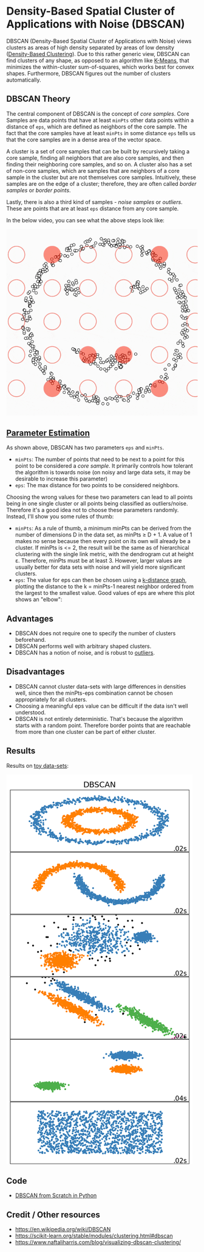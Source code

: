 # Density-Based Spatial Cluster of Applications with Noise (DBSCAN)

DBSCAN (Density-Based Spatial Cluster of Applications with Noise) views clusters as areas of high density separated by areas of low density ([Density-Based Clustering](https://link.springer.com/referenceworkentry/10.1007%2F978-0-387-30164-8_211#:~:text=Density%2DBased%20Clustering%20refers%20to,regions%20of%20low%20point%20density.)). Due to this rather generic view, DBSCAN can find clusters of any shape, as opposed to an algorithm like [K-Means](https://ml-explained.com/blog/kmeans-explained), that minimizes the within-cluster sum-of-squares, which works best for convex shapes. Furthermore, DBSCAN figures out the number of clusters automatically.

## DBSCAN Theory

The central component of DBSCAN is the concept of *core samples*. Core Samples are data points that have at least `minPts` other data points within a distance of `eps`, which are defined as neighbors of the core sample. The fact that the core samples have at least `minPts` in some distance `eps` tells us that the core samples are in a dense area of the vector space. 

A cluster is a set of core samples that can be built by recursively taking a core sample, finding all neighbors that are also core samples, and then finding their neighboring core samples, and so on. A cluster also has a set of non-core samples, which are samples that are neighbors of a core sample in the cluster but are not themselves core samples. Intuitively, these samples are on the edge of a cluster; therefore, they are often called *border samples* or *border points*.

Lastly, there is also a third kind of samples - *noise samples* or *outliers*. These are points that are at least `eps` distance from any core sample.

In the below video, you can see what the above steps look like:

![DBSCAN Example](doc/dbscan.gif)

## [Parameter Estimation](https://en.wikipedia.org/wiki/DBSCAN#Parameter_estimation)

As shown above, DBSCAN has two parameters `eps` and `minPts`.
* `minPts`: The number of points that need to be next to a point for this point to be considered a *core sample*. It primarily controls how tolerant the algorithm is towards noise (on noisy and large data sets, it may be desirable to increase this parameter)
* `eps`: The max distance for two points to be considered neighbors.

Choosing the wrong values for these two parameters can lead to all points being in one single cluster or all points being classified as outliers/noise. Therefore it's a good idea not to choose these parameters randomly. Instead, I'll show you some rules of thumb:
* `minPts`: As a rule of thumb, a minimum minPts can be derived from the number of dimensions D in the data set, as minPts ≥ D + 1. A value of 1 makes no sense because then every point on its own will already be a cluster. If minPts is <= 2, the result will be the same as of hierarchical clustering with the single link metric, with the dendrogram cut at height ε. Therefore, minPts must be at least 3. However, larger values are usually better for data sets with noise and will yield more significant clusters.
* `eps`: The value for eps can then be chosen using a [k-distance graph](https://en.wikipedia.org/wiki/Nearest_neighbor_graph), plotting the distance to the k = minPts-1 nearest neighbor ordered from the largest to the smallest value. Good values of eps are where this plot shows an "elbow":

## Advantages

* DBSCAN does not require one to specify the number of clusters beforehand.
* DBSCAN performs well with arbitrary shaped clusters.
* DBSCAN has a notion of noise, and is robust to [outliers](https://en.wikipedia.org/wiki/Anomaly_detection).

## Disadvantages

* DBSCAN cannot cluster data-sets with large differences in densities well, since then the minPts-eps combination cannot be chosen appropriately for all clusters.
* Choosing a meaningful eps value can be difficult if the data isn't well understood.
* DBSCAN is not entirely deterministic. That's because the algorithm starts with a random point. Therefore border points that are reachable from more than one cluster can be part of either cluster.

## Results

Results on [toy data-sets](https://scikit-learn.org/stable/auto_examples/cluster/plot_cluster_comparison.html):

![DBSCAN Results](doc/results.png)

## Code

* [DBSCAN from Scratch in Python](code/dbscan.py)

## Credit / Other resources

* https://en.wikipedia.org/wiki/DBSCAN
* https://scikit-learn.org/stable/modules/clustering.html#dbscan
* https://www.naftaliharris.com/blog/visualizing-dbscan-clustering/